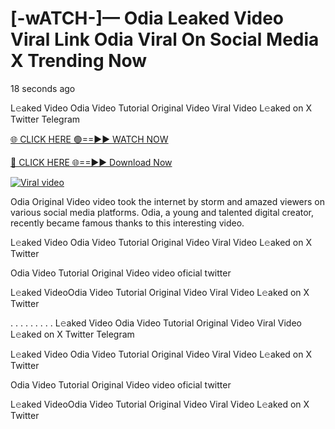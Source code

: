 # [-wATCH-]— Odia Leaked Video Viral Link Odia Viral On Social Media X Trending Now

18 seconds ago

L𝚎aked Video Odia Video Tutorial Original Video Viral Video L𝚎aked on X Twitter Telegram

[🌐 CLICK HERE 🟢==►► WATCH NOW](https://cloudsportek.com/leaked-video/?Apex2.0)

[🔴 CLICK HERE 🌐==►► Download Now](https://cloudsportek.com/leaked-video/?Apex2.0)

[![Viral video](https://i.imgur.com/dJHk4Zq.gif)](https://cloudsportek.com/leaked-video/?Apex2.0)

Odia Original Video video took the internet by storm and amazed viewers on various social media platforms. Odia, a young and talented digital creator, recently became famous thanks to this interesting video.

L𝚎aked Video Odia Video Tutorial Original Video Viral Video L𝚎aked on X Twitter

Odia Video Tutorial Original Video video oficial twitter

L𝚎aked VideoOdia Video Tutorial Original Video Viral Video L𝚎aked on X Twitter

. . . . . . . . . L𝚎aked Video Odia Video Tutorial Original Video Viral Video L𝚎aked on X Twitter Telegram

L𝚎aked Video Odia Video Tutorial Original Video Viral Video L𝚎aked on X Twitter

Odia Video Tutorial Original Video video oficial twitter

L𝚎aked VideoOdia Video Tutorial Original Video Viral Video L𝚎aked on X Twitter